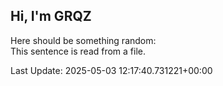 ## Hi, I'm GRQZ
Here should be something random:  
This sentence is read from a file.


Last Update: 2025-05-03 12:17:40.731221+00:00
